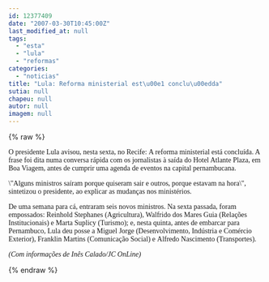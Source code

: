 ```yaml
---
id: 12377409
date: "2007-03-30T10:45:00Z"
last_modified_at: null
tags:
  - "esta"
  - "lula"
  - "reformas"
categories:
  - "noticias"
title: "Lula: Reforma ministerial est\u00e1 conclu\u00edda"
sutia: null
chapeu: null
autor: null
imagem: null
---
```

{% raw %}
<p><P><FONT face=Verdana>O presidente Lula avisou, nesta sexta, no Recife:&nbsp;A reforma ministerial está concluída. A frase foi dita numa conversa rápida com os jornalistas à saída do Hotel Atlante Plaza, em Boa Viagem, antes de cumprir uma agenda de eventos na capital pernambucana.</FONT></P></p>
<p><P><FONT face=Verdana>\"Alguns ministros saíram porque quiseram sair e outros, porque estavam na hora\", sintetizou o presidente, ao explicar as mudanças nos ministérios.</FONT></P></p>
<p><P><FONT face=Verdana>De uma semana para cá, entraram seis novos ministros. Na sexta passada, foram empossados: </FONT><FONT face=Verdana>Reinhold Stephanes (Agricultura), Walfrido dos Mares Guia (Relações Institucionais) e Marta Suplicy (Turismo); e, nesta quinta, antes de embarcar para Pernambuco, Lula deu posse a</FONT><FONT face=Verdana> Miguel Jorge (Desenvolvimento, Indústria e Comércio Exterior), Franklin Martins (Comunicação Social) e&nbsp;Alfredo Nascimento (Transportes). </FONT></P></p>
<p><P><FONT face=Verdana><EM>(Com informações de Inês Calado/JC OnLine)</EM></FONT></P> </p>
{% endraw %}